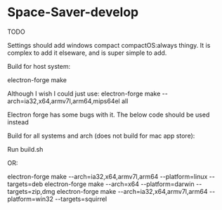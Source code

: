 # Space-Saver-develop

TODO

Settings should add windows compact compactOS:always thingy.
It is complex to add it elseware, and is super simple to add.








Build for host system:

electron-forge make




Although I wish I could just use: 
electron-forge make --arch=ia32,x64,armv7l,arm64,mips64el all

Electron forge has some bugs with it. The below code should be used instead




Build for all systems and arch (does not build for mac app store):

Run build.sh

OR:

electron-forge make --arch=ia32,x64,armv7l,arm64 --platform=linux --targets=deb
electron-forge make --arch=x64 --platform=darwin --targets=zip,dmg
electron-forge make --arch=ia32,x64,armv7l,arm64 --platform=win32 --targets=squirrel


